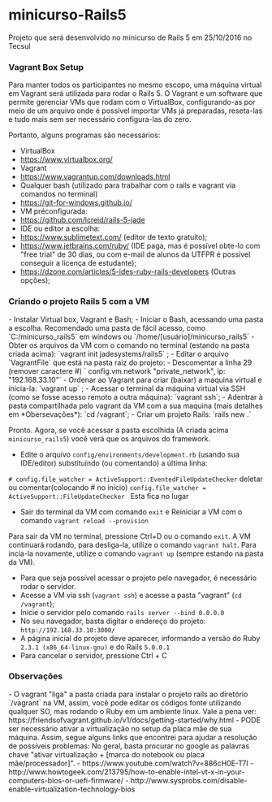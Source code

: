 # minicurso-Rails5
Projeto que será desenvolvido no minicurso de Rails 5 em 25/10/2016 no Tecsul

<h3>Vagrant Box Setup</h3>
Para manter todos os participantes no mesmo escopo, uma máquina virtual em Vagrant será utilizada para rodar o Rails 5.
O Vagrant e um software que permite gerenciar VMs que rodam com o VirtualBox, configurando-as por meio de um arquivo onde é possível importar VMs já preparadas, reseta-las e tudo mais sem ser necessário configura-las do zero.

Portanto, alguns programas são necessários:
- VirtualBox
 - https://www.virtualbox.org/
- Vagrant
 - https://www.vagrantup.com/downloads.html
- Qualquer bash (utilizado para trabalhar com o rails e vagrant via comandos no terminal)
 - https://git-for-windows.github.io/
- VM préconfigurada:
 - https://github.com/lcreid/rails-5-jade
- IDE ou editor a escolha:
 - https://www.sublimetext.com/ (editor de texto gratuíto);
 - https://www.jetbrains.com/ruby/ (IDE paga, mas é possível obte-lo com "free trial" de 30 dias, ou com e-mail de alunos da UTFPR é possível conseguir a licença de estudante);
 - https://dzone.com/articles/5-ides-ruby-rails-developers (Outras opções);
 
<h3>Criando o projeto Rails 5 com a VM</h3>
- Instalar Virtual box, Vagrant e Bash;
- Iniciar o Bash, acessando uma pasta a escolha. Recomendado uma pasta de fácil acesso, como `C:/minicurso_rails5` em windows ou `/home/[usuário]/minicurso_rails5`
- Obter os arquivos da VM com o comando no terminal (estando na pasta criada acima): `vagrant init jadesystems/rails5` ;
- Editar o arquivo `VagrantFile` que está na pasta raiz do projeto:
 - Descomentar a linha 29 (remover caractere #) `  config.vm.network "private_network", ip: "192.168.33.10"`
- Ordenar ao Vagrant para criar (baixar) a maquina virtual e inicia-la: `vagrant up` ;
- Acessar o terminal da máquina virtual via SSH (como se fosse acesso remoto a outra máquina): `vagrant ssh`;
- Adentrar à pasta compartilhada pelo vagrant da VM com a sua maquina (mais detalhes em *Obersevações*): `cd /vagrant`;
- Criar um projeto Rails: `rails new .`

Pronto. Agora, se você acessar a pasta escolhida (A criada acima `minicurso_rails5`) você verá que os arquivos do framework.

- Edite o arquivo `config/environments/development.rb` (usando sua IDE/editor) substituíndo (ou comentando) a última linha:

`# config.file_watcher = ActiveSupport::EventedFileUpdateChecker` deletar ou comentar(colocando # no início)
`config.file_watcher = ActiveSupport::FileUpdateChecker ` Esta fica no lugar

- Sair do terminal da VM com comando `exit` e  Reiniciar a VM com o comando `vagrant reload --provision`

Para sair da VM no terminal, pressione Ctrl+D ou o comando `exit`. A VM continuará rodando, para desliga-la, utilize o comando `vagrant halt`. Para incia-la novamente, utilize o comando `vagrant up` (sempre estando na pasta da VM).

- Para que seja possível acessar o projeto pelo navegador, é necessário rodar o servidor.
 - Acesse a VM via ssh (`vagrant ssh`) e acesse a pasta "vagrant" (`cd /vagrant`);
 - Inicie o servidor pelo comando `rails server --bind 0.0.0.0`
 - No seu navegador, basta digitar o endereço do projeto: `http://192.168.33.10:3000/`
 - A página inicial do projeto deve aparecer, informando a versão do Ruby `2.3.1 (x86_64-linux-gnu)` e do Rails `5.0.0.1`
 - Para cancelar o servidor, pressione Ctrl + C

<h3>Observações</h3>
- O vagrant "liga" a pasta criada para instalar o projeto rails ao diretório `/vagrant` na VM, assim, você pode editar os códigos fonte utilizando qualquer SO, mas rodando o Ruby em um ambiente linux. Vale a pena ver: https://friendsofvagrant.github.io/v1/docs/getting-started/why.html
- PODE ser necessário ativar a virtualização no setup da placa mãe de sua máquina. Assim, segue alguns links que encontrei para ajudar a resolução de possíveis problemas:
No geral, basta procurar no google as palavras chave "ativar virtualização + [marca do notebook ou placa mãe/processador]".
 - https://www.youtube.com/watch?v=886cH0E-T7I
 - http://www.howtogeek.com/213795/how-to-enable-intel-vt-x-in-your-computers-bios-or-uefi-firmware/
 - http://www.sysprobs.com/disable-enable-virtualization-technology-bios
